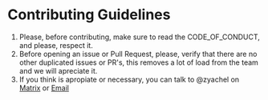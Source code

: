 # Contributing Guidelines

1. Please, before contributing, make sure to read the CODE_OF_CONDUCT, and please, respect it.
2. Before opening an issue or Pull Request, please, verify that there are no other duplicated issues or PR's, this removes a lot of load from the team
and we will apreciate it.
3. If you think is apropiate or necessary, you can talk to @zyachel on [Matrix](https://matrix.to/#/@ninal:matrix.org) or [Email](mailito:aricla@protonmail.com)
